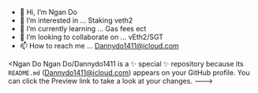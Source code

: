 - 👋 Hi, I’m Ngan Do
- 👀 I’m interested in ... Staking veth2  
- 🌱 I’m currently learning ... Gas fees ect  
- 💞️ I’m looking to collaborate on ... vEth2/SGT
- 📫 How to reach me ... Dannydo1411@icloud.com

<Ngan Do
Ngan Do/Dannydo1411 is a ✨ special ✨ repository because its `README.md` (Dannydo1411@icloud.com) appears on your GitHub profile.
You can click the Preview link to take a look at your changes.
--->
